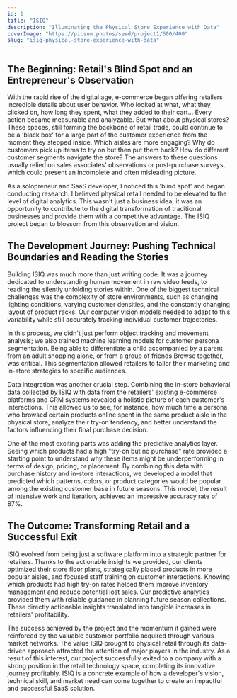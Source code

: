 ```yaml
---
id: 1
title: "ISIQ"
description: "Illuminating the Physical Store Experience with Data"
coverImage: "https://picsum.photos/seed/project1/600/400"
slug: "isiq-physical-store-experience-with-data"
---
```


## The Beginning: Retail's Blind Spot and an Entrepreneur's Observation

With the rapid rise of the digital age, e-commerce began offering retailers incredible details about user behavior. Who looked at what, what they clicked on, how long they spent, what they added to their cart... Every action became measurable and analyzable. But what about physical stores? These spaces, still forming the backbone of retail trade, could continue to be a 'black box' for a large part of the customer experience from the moment they stepped inside. Which aisles are more engaging? Why do customers pick up items to try on but then put them back? How do different customer segments navigate the store? The answers to these questions usually relied on sales associates' observations or post-purchase surveys, which could present an incomplete and often misleading picture.

As a solopreneur and SaaS developer, I noticed this 'blind spot' and began conducting research. I believed physical retail needed to be elevated to the level of digital analytics. This wasn't just a business idea; it was an opportunity to contribute to the digital transformation of traditional businesses and provide them with a competitive advantage. The ISIQ project began to blossom from this observation and vision.

## The Development Journey: Pushing Technical Boundaries and Reading the Stories

Building ISIQ was much more than just writing code. It was a journey dedicated to understanding human movement in raw video feeds, to reading the silently unfolding stories within. One of the biggest technical challenges was the complexity of store environments, such as changing lighting conditions, varying customer densities, and the constantly changing layout of product racks. Our computer vision models needed to adapt to this variability while still accurately tracking individual customer trajectories.

In this process, we didn't just perform object tracking and movement analysis; we also trained machine learning models for customer persona segmentation. Being able to differentiate a child accompanied by a parent from an adult shopping alone, or from a group of friends Browse together, was critical. This segmentation allowed retailers to tailor their marketing and in-store strategies to specific audiences.

Data integration was another crucial step. Combining the in-store behavioral data collected by ISIQ with data from the retailers' existing e-commerce platforms and CRM systems revealed a holistic picture of each customer's interactions. This allowed us to see, for instance, how much time a persona who browsed certain products online spent in the same product aisle in the physical store, analyze their try-on tendency, and better understand the factors influencing their final purchase decision.

One of the most exciting parts was adding the predictive analytics layer. Seeing which products had a high "try-on but no purchase" rate provided a starting point to understand why these items might be underperforming in terms of design, pricing, or placement. By combining this data with purchase history and in-store interactions, we developed a model that predicted which patterns, colors, or product categories would be popular among the existing customer base in future seasons. This model, the result of intensive work and iteration, achieved an impressive accuracy rate of 87%.

## The Outcome: Transforming Retail and a Successful Exit

ISIQ evolved from being just a software platform into a strategic partner for retailers. Thanks to the actionable insights we provided, our clients optimized their store floor plans, strategically placed products in more popular aisles, and focused staff training on customer interactions. Knowing which products had high try-on rates helped them improve inventory management and reduce potential lost sales. Our predictive analytics provided them with reliable guidance in planning future season collections. These directly actionable insights translated into tangible increases in retailers' profitability.

The success achieved by the project and the momentum it gained were reinforced by the valuable customer portfolio acquired through various market networks. The value ISIQ brought to physical retail through its data-driven approach attracted the attention of major players in the industry. As a result of this interest, our project successfully exited to a company with a strong position in the retail technology space, completing its innovative journey profitably. ISIQ is a concrete example of how a developer's vision, technical skill, and market need can come together to create an impactful and successful SaaS solution.
